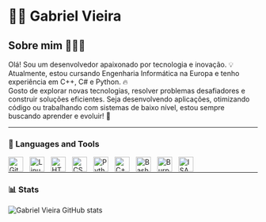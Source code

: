 # 🏄‍♂️ Gabriel Vieira

## Sobre mim 👨‍💻🚀

Olá! Sou um desenvolvedor apaixonado por tecnologia e inovação. 💡 Atualmente, estou cursando Engenharia Informática na Europa e tenho experiência em C++, C# e Python. 🔥  
Gosto de explorar novas tecnologias, resolver problemas desafiadores e construir soluções eficientes. Seja desenvolvendo aplicações, otimizando código ou trabalhando com sistemas de baixo nível, estou sempre buscando aprender e evoluir! 🎯  

---

### 🧰 Languages and Tools

<img align="left" alt="Git" width="30px" style="padding-right:10px;" src="https://cdn.jsdelivr.net/gh/devicons/devicon/icons/git/git-original.svg" />
<img align="left" alt="Linux" width="30px" style="padding-right:10px;" src="https://cdn.jsdelivr.net/gh/devicons/devicon/icons/linux/linux-original.svg" />
<img align="left" alt="HTML" width="30px" style="padding-right:10px;" src="https://cdn.jsdelivr.net/gh/devicons/devicon/icons/html5/html5-plain.svg" />
<img align="left" alt="CSS" width="30px" style="padding-right:10px;" src="https://cdn.jsdelivr.net/gh/devicons/devicon/icons/css3/css3-plain.svg" />
<img align="left" alt="Python" width="30px" style="padding-right:10px;" src="https://cdn.jsdelivr.net/gh/devicons/devicon/icons/python/python-plain.svg" />
<img align="left" alt="C++" width="30px" style="padding-right:10px;" src="https://cdn.worldvectorlogo.com/logos/c.svg" />
<img align="left" alt="Bash" width="30px" style="padding-right:10px;" src="https://www.svgrepo.com/show/353478/bash-icon.svg" />
<img align="left" alt="Burp Suite" width="30px" style="padding-right:10px;" src="https://image.spreadshirtmedia.com/image-server/v1/compositions/T1459A842PA3861PT28D1048988355W10000H10000/views/1,width=650,height=650,appearanceId=842,backgroundColor=ffffff/burp-suite-icon.jpg" />
<img align="left" alt="ISAPI" width="30px" style="padding-right:10px;" src="https://upload.wikimedia.org/wikipedia/commons/6/6b/Internet_Information_Services_logo.svg" />
<br />

---

### 📊 Stats

![Gabriel Vieira GitHub stats](https://github-readme-stats.vercel.app/api?username=GabrielVieiraHen&show_icons=true&theme=gruvbox)
